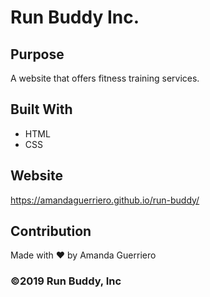 # Run Buddy Inc.

## Purpose
A website that offers fitness training services.

## Built With
* HTML
* CSS

## Website
https://amandaguerriero.github.io/run-buddy/

## Contribution
Made with ❤️ by Amanda Guerriero

### ©️2019 Run Buddy, Inc 
